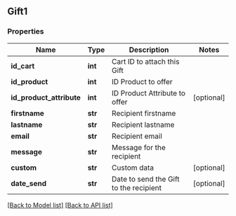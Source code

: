 ## Gift1

### Properties
Name | Type | Description | Notes
------------ | ------------- | ------------- | -------------
**id_cart** | **int** | Cart ID to attach this Gift | 
**id_product** | **int** | ID Product to offer | 
**id_product_attribute** | **int** | ID Product Attribute to offer | [optional] 
**firstname** | **str** | Recipient firstname | 
**lastname** | **str** | Recipient lastname | 
**email** | **str** | Recipient email | 
**message** | **str** | Message for the recipient | 
**custom** | **str** | Custom data | [optional] 
**date_send** | **str** | Date to send the Gift to the recipient | [optional] 

[[Back to Model list]](#documentation-for-models) [[Back to API list]](#documentation-for-api-endpoints)


